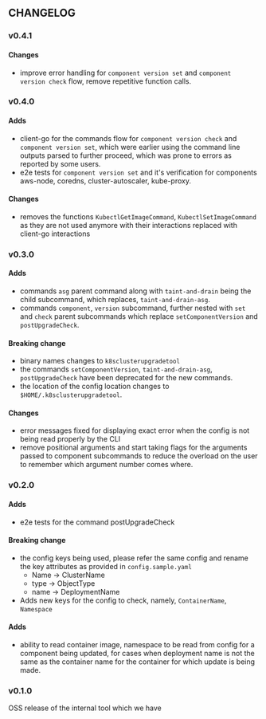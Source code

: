 ## CHANGELOG

### v0.4.1

#### Changes

- improve error handling for `component version set` and `component version check` flow, remove repetitive function calls.

### v0.4.0

#### Adds

- client-go for the commands flow for `component version check` and `component version set`, which were earlier using
  the command line outputs parsed to further proceed, which was prone to errors as reported by some users.
- e2e tests for `component version set` and it's verification for components aws-node, coredns, cluster-autoscaler, kube-proxy.

#### Changes

- removes the functions `KubectlGetImageCommand`, `KubectlSetImageCommand` as they are not used anymore with their interactions
  replaced with client-go interactions

### v0.3.0

#### Adds

- commands `asg` parent command along with `taint-and-drain` being the child subcommand, which replaces,
  `taint-and-drain-asg`.
- commands `component`, `version` subcommand, further nested with `set` and `check` parent subcommands which
replace `setComponentVersion` and `postUpgradeCheck`.

#### Breaking change

- binary names changes to `k8sclusterupgradetool`
- the commands `setComponentVersion`, `taint-and-drain-asg`, `postUpgradeCheck` have been deprecated
for the new commands.
- the location of the config location changes to `$HOME/.k8sclusterupgradetool`.

#### Changes

- error messages fixed for displaying exact error when the config is not being read properly by the CLI
- remove positional arguments and start taking flags for the arguments passed to component subcommands to
reduce the overload on the user to remember which argument number comes where.

### v0.2.0

#### Adds

- e2e tests for the command postUpgradeCheck

#### Breaking change
- the config keys being used, please refer the same config and rename the key attributes as provided in `config.sample.yaml`
  - Name -> ClusterName
  - type -> ObjectType
  - name -> DeploymentName
- Adds new keys for the config to check, namely, `ContainerName`, `Namespace`

#### Adds
- ability to read container image, namespace to be read from config for a component being updated, for cases when deployment name
is not the same as the container name for the container for which update is being made.

### v0.1.0

OSS release of the internal tool which we have
